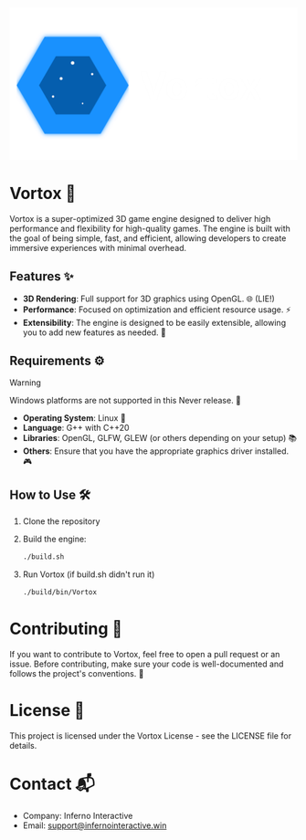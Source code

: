 ![VortoxxEngine](logo/defaultHigh.png)

# Vortox 🚀

Vortox is a super-optimized 3D game engine designed to deliver high performance and flexibility for high-quality games. The engine is built with the goal of being simple, fast, and efficient, allowing developers to create immersive experiences with minimal overhead.

## Features ✨

- **3D Rendering**: Full support for 3D graphics using OpenGL. 🌐 (LIE!)
- **Performance**: Focused on optimization and efficient resource usage. ⚡
- **Extensibility**: The engine is designed to be easily extensible, allowing you to add new features as needed. 🔧

## Requirements ⚙️

> [!WARNING]
> Windows platforms are not supported in this Never release. 🚫

- **Operating System**: Linux 🐧
- **Language**: G++ with C++20
- **Libraries**: OpenGL, GLFW, GLEW (or others depending on your setup) 📚
- **Others**: Ensure that you have the appropriate graphics driver installed. 🎮

## How to Use 🛠️

1. Clone the repository

2. Build the engine:

   ```bash
   ./build.sh
   ```

3. Run Vortox (if build.sh didn't run it)

   ```bash
   ./build/bin/Vortox
   ```

# Contributing 🤝

If you want to contribute to Vortox, feel free to open a pull request or an issue. Before contributing, make sure your code is well-documented and follows the project's conventions. 📄

# License 📜

This project is licensed under the Vortox License - see the LICENSE file for details.

# Contact 📬

- Company: Inferno Interactive
- Email: support@infernointeractive.win
